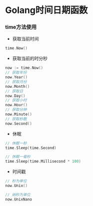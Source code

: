 # Golang时间日期函数

### time方法使用

- 获取当前时间
~~~go
time.Now()
~~~

- 获取当前的时分秒
~~~go
now := time.Now()
// 获取年份
now.Year()
// 获取月份
now.Month()
// 获取日
now.Day()
// 获取小时
now.Hour()
// 获取分钟
now.Minute()
// 获取秒数
now.Second()
~~~

- 休眠
~~~go
// 休眠一秒
time.Sleep(time.Second)

// 休眠一毫秒
time.Sleep(time.Millisecond * 100)
~~~
- 时间戳
~~~go
// 秒为单位
now.Unix()

// 纳秒为单位
now.UnixNano
~~~